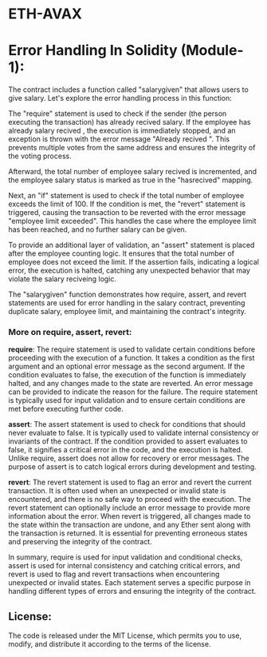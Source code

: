 # ETH-AVAX
# Error Handling In Solidity (Module-1):
The contract includes a function called "salarygiven" that allows users to give salary. Let's explore the error handling process in this function:

The "require" statement is used to check if the sender (the person executing the transaction) has already recived salary. If the employee has already salary recived  , the execution is immediately stopped, and an exception is thrown with the error message "Already recived ". This prevents multiple votes from the same address and ensures the integrity of the voting process.

Afterward, the total number of employee salary recived is incremented, and the employee salary  status is marked as true in the "hasrecived" mapping.

Next, an "if" statement is used to check if the total number of employee exceeds the limit of 100. If the condition is met, the "revert" statement is triggered, causing the transaction to be reverted with the error message "employee limit exceeded". This handles the case where the employee limit has been reached, and no further salary can be given.

To provide an additional layer of validation, an "assert" statement is placed after the employee counting logic. It ensures that the total number of employee does not exceed the limit. If the assertion fails, indicating a logical error, the execution is halted, catching any unexpected behavior that may violate the salary reciveing  logic.

The "salarygiven" function demonstrates how require, assert, and revert statements are used for error handling in the salary contract, preventing duplicate salary, employee limit, and maintaining the contract's integrity.

### More on require, assert, revert:

**require**: The require statement is used to validate certain conditions before proceeding with the execution of a function. It takes a condition as the first argument and an optional error message as the second argument. If the condition evaluates to false, the execution of the function is immediately halted, and any changes made to the state are reverted. An error message can be provided to indicate the reason for the failure. The require statement is typically used for input validation and to ensure certain conditions are met before executing further code.

**assert**: The assert statement is used to check for conditions that should never evaluate to false. It is typically used to validate internal consistency or invariants of the contract. If the condition provided to assert evaluates to false, it signifies a critical error in the code, and the execution is halted. Unlike require, assert does not allow for recovery or error messages. The purpose of assert is to catch logical errors during development and testing.

**revert**: The revert statement is used to flag an error and revert the current transaction. It is often used when an unexpected or invalid state is encountered, and there is no safe way to proceed with the execution. The revert statement can optionally include an error message to provide more information about the error. When revert is triggered, all changes made to the state within the transaction are undone, and any Ether sent along with the transaction is returned. It is essential for preventing erroneous states and preserving the integrity of the contract.

In summary, require is used for input validation and conditional checks, assert is used for internal consistency and catching critical errors, and revert is used to flag and revert transactions when encountering unexpected or invalid states. Each statement serves a specific purpose in handling different types of errors and ensuring the integrity of the contract.



## License:
The code is released under the MIT License, which permits you to use, modify, and distribute it according to the terms of the license.
